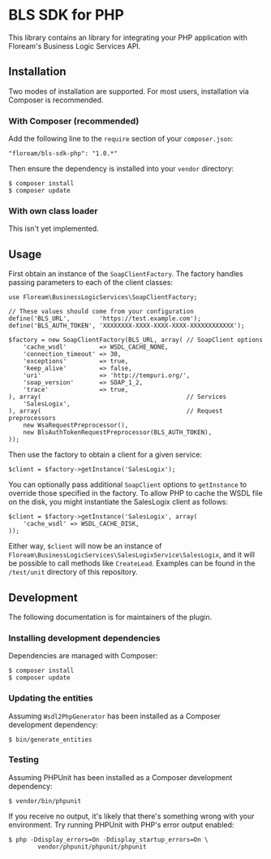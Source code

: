 # BLS SDK for PHP

This library contains an library for integrating your PHP application with
Floream's Business Logic Services API.

## Installation

Two modes of installation are supported. For most users, installation via
Composer is recommended.

### With Composer (recommended)

Add the following line to the ```require``` section of your ```composer.json```:

    "floream/bls-sdk-php": "1.0.*"

Then ensure the dependency is installed into your ```vendor``` directory:

    $ composer install
    $ composer update

### With own class loader

This isn't yet implemented.

## Usage

First obtain an instance of the ```SoapClientFactory```. The factory handles
passing parameters to each of the client classes:

    use Floream\BusinessLogicServices\SoapClientFactory;

    // These values should come from your configuration
    define('BLS_URL',        'https://test.example.com');
    define('BLS_AUTH_TOKEN', 'XXXXXXXX-XXXX-XXXX-XXXX-XXXXXXXXXXXX');

    $factory = new SoapClientFactory(BLS_URL, array( // SoapClient options
        'cache_wsdl'         => WSDL_CACHE_NONE,
        'connection_timeout' => 30,
        'exceptions'         => true,
        'keep_alive'         => false,
        'uri'                => 'http://tempuri.org/',
        'soap_version'       => SOAP_1_2,
        'trace'              => true,
    ), array(                                        // Services
        'SalesLogix',
    ), array(                                        // Request preprocessors
        new WsaRequestPreprocessor(),
        new BlsAuthTokenRequestPreprocessor(BLS_AUTH_TOKEN),
    ));

Then use the factory to obtain a client for a given service:

    $client = $factory->getInstance('SalesLogix');

You can optionally pass additional ```SoapClient``` options to ```getInstance```
to override those specified in the factory. To allow PHP to cache the WSDL file
on the disk, you might instantiate the SalesLogix client as follows:

    $client = $factory->getInstance('SalesLogix', array(
        'cache_wsdl' => WSDL_CACHE_DISK,
    ));

Either way, ```$client``` will now be an instance of
```Floream\BusinessLogicServices\SalesLogixService\SalesLogix```, and it will be
possible to call methods like ```CreateLead```. Examples can be found in the
```/test/unit``` directory of this repository.

## Development

The following documentation is for maintainers of the plugin.

### Installing development dependencies

Dependencies are managed with Composer:

    $ composer install
    $ composer update

### Updating the entities

Assuming ```Wsdl2PhpGenerator``` has been installed as a Composer development
dependency:

    $ bin/generate_entities

### Testing

Assuming PHPUnit has been installed as a Composer development dependency:

    $ vendor/bin/phpunit

If you receive no output, it's likely that there's something wrong with your
environment. Try running PHPUnit with PHP's error output enabled:

    $ php -Ddisplay_errors=On -Ddisplay_startup_errors=On \
            vendor/phpunit/phpunit/phpunit
